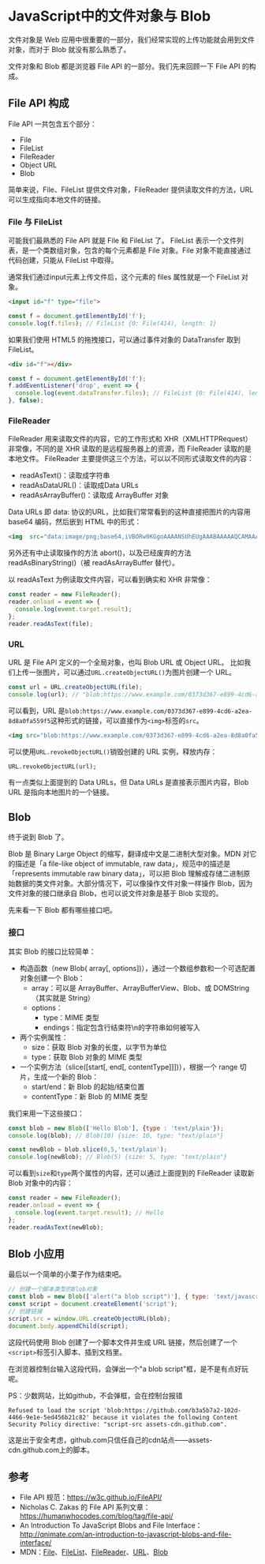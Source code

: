 # JavaScript中的文件对象与 Blob

文件对象是 Web 应用中很重要的一部分，我们经常实现的上传功能就会用到文件对象，而对于 Blob 就没有那么熟悉了。

文件对象和 Blob 都是浏览器 File API 的一部分。我们先来回顾一下 File API 的构成。

##  File API 构成
File API 一共包含五个部分：
- File
- FileList
- FileReader
- Object URL
- Blob

简单来说，File、FileList 提供文件对象，FileReader 提供读取文件的方法，URL 可以生成指向本地文件的链接。

### File 与 FileList
可能我们最熟悉的 File API 就是 File 和 FileList 了。
FileList 表示一个文件列表，是一个类数组对象，包含的每个元素都是 File 对象。File 对象不能直接通过代码创建，只能从 FileList 中取得。

通常我们通过input元素上传文件后，这个元素的 files 属性就是一个 FileList 对象。
```html
<input id="f" type="file">
```
```js
const f = document.getElementById('f');
console.log(f.files); // FileList {0: File(414), length: 1}
```

如果我们使用 HTML5 的拖拽接口，可以通过事件对象的 DataTransfer 取到 FileList。
```html
<div id="f"></div>
```
```js
const f = document.getElementById('f');
f.addEventListener('drop', event => {
  console.log(event.dataTransfer.files); // FileList {0: File(414), length: 1}
}, false);
```

### FileReader
FileReader 用来读取文件的内容，它的工作形式和 XHR（XMLHTTPRequest）非常像，不同的是 XHR 读取的是远程服务器上的资源，而 FileReader 读取的是本地文件。
FileReader 主要提供这三个方法，可以以不同形式读取文件的内容：
- readAsText()：读取成字符串
- readAsDataURL()：读取成Data URLs
- readAsArrayBuffer()：读取成 ArrayBuffer 对象

Data URLs 即 data: 协议的URL，比如我们常常看到的这种直接把图片的内容用 base64 编码，然后嵌到 HTML 中的形式：
```html
<img  src="data:image/png;base64,iVBORw0KGgoAAAANSUhEUgAAABAAAAAQCAMAAAAoLQ9TAAAABGdBTUEAALGPC/xhBQAAAAFzUkdCAK7OHOkAAAAwUExURUdwTL+/v7+/v8DAwL+/v7+/v7+/v7+/v7q6usLCwr+/v7+/v8HBwcPDw8DAwL+/v8zqaoIAAAAQdFJOUwD0Z8uCPVRQFh7ttBEViXTv1nCIAAAAaUlEQVQY022PUQ7AIAhDwapDdNv9bzumksVFPgx9lopEu5IIZkRxnRkhpQDNrsNoAncirl9y2hkxVDGOaA2mod5meS85EV1lGBNPkHFoc9BHKh89FR7auh6hot+zKrvFjOi6OtH5+9xSD/eZAePNKLIVAAAAAElFTkSuQmCC">
```

另外还有中止读取操作的方法 abort()，以及已经废弃的方法 readAsBinaryString()（被 readAsArrayBuffer 替代）。

以 readAsText 为例读取文件内容，可以看到确实和 XHR 非常像：
```js
const reader = new FileReader();
reader.onload = event => {
  console.log(event.target.result);
};
reader.readAsText(file);
```

### URL
URL 是 File API 定义的一个全局对象，也叫 Blob URL 或 Object URL。
比如我们上传一张图片，可以通过`URL.createObjectURL()`为图片创建一个 URL。
```js
const url = URL.createObjectURL(file);
console.log(url); // "blob:https://www.example.com/0373d367-e899-4cd6-a2ea-8d8a0fa559f5"
```
可以看到，URL 是`blob:https://www.example.com/0373d367-e899-4cd6-a2ea-8d8a0fa559f5`这种形式的链接，可以直接作为`<img>`标签的`src`。
```html
<img src="blob:https://www.example.com/0373d367-e899-4cd6-a2ea-8d8a0fa559f5">
```

可以使用`URL.revokeObjectURL()`销毁创建的 URL 实例，释放内存：
```
URL.revokeObjectURL(url);
```
有一点类似上面提到的 Data URLs，但 Data URLs 是直接表示图片内容，Blob URL 是指向本地图片的一个链接。

## Blob
终于说到 Blob 了。

Blob 是 Binary Large Object 的缩写，翻译成中文是二进制大型对象。MDN 对它的描述是「a file-like object of immutable, raw data」，规范中的描述是「represents immutable raw binary data」，可以把 Blob 理解成存储二进制原始数据的类文件对象。大部分情况下，可以像操作文件对象一样操作 Blob，因为文件对象的接口继承自 Blob，也可以说文件对象是基于 Blob 实现的。

先来看一下 Blob 都有哪些接口吧。

### 接口
其实 Blob 的接口比较简单：
- 构造函数（new Blob( array[, options])），通过一个数组参数和一个可选配置对象创建一个 Blob：
    - array：可以是 ArrayBuffer、ArrayBufferView、Blob、或 DOMString（其实就是 String）
    - options：
        - type：MIME 类型
        - endings：指定包含行结束符\n的字符串如何被写入
- 两个实例属性：
    - size：获取 Blob 对象的长度，以字节为单位
    - type：获取 Blob 对象的 MIME 类型
- 一个实例方法（slice([start[, end[, contentType]]])），根据一个 range 切片，生成一个新的 Blob：
    - start/end：新 Blob 的起始/结束位置
    - contentType：新 Blob 的 MIME 类型

我们来用一下这些接口：
```js
const blob = new Blob(['Hello Blob'], {type : 'text/plain'});
console.log(blob); // Blob(10) {size: 10, type: "text/plain"}

const newBlob = blob.slice(0,5,'text/plain');
console.log(newBlob); // Blob(5) {size: 5, type: "text/plain"}
```
可以看到`size`和`type`两个属性的内容，还可以通过上面提到的 FileReader 读取新 Blob 对象中的内容：
```js
const reader = new FileReader();
reader.onload = event => {
  console.log(event.target.result); // Hello
};
reader.readAsText(newBlob);
```

## Blob 小应用
最后以一个简单的小栗子作为结束吧。
```js
// 创建一个脚本类型的Blob对象
const blob = new Blob(['alert("a blob script")'], { type: 'text/javascript' });
const script = document.createElement('script');
// 创建链接
script.src = window.URL.createObjectURL(blob);
document.body.appendChild(script);
```
这段代码使用 Blob 创建了一个脚本文件并生成 URL 链接，然后创建了一个`<script>`标签引入脚本、插到文档里。

在浏览器控制台输入这段代码，会弹出一个"a blob script"框，是不是有点好玩呢。

PS：少数网站，比如github，不会弹框，会在控制台报错
```
Refused to load the script 'blob:https://github.com/b3a5b7a2-102d-4466-9e1e-5ed456b21c82' because it violates the following Content Security Policy directive: "script-src assets-cdn.github.com".
```
这是出于安全考虑，github.com只信任自己的cdn站点——assets-cdn.github.com上的脚本。

## 参考
- File API 规范：https://w3c.github.io/FileAPI/
- Nicholas C. Zakas 的 File API 系列文章：https://humanwhocodes.com/blog/tag/file-api/
- An Introduction To JavaScript Blobs and File Interface：http://qnimate.com/an-introduction-to-javascript-blobs-and-file-interface/
- MDN：[File](https://developer.mozilla.org/en-US/docs/Web/API/File)、[FileList](https://developer.mozilla.org/en-US/docs/Web/API/FileList)、[FileReader](https://developer.mozilla.org/en-US/docs/Web/API/FileReader)、[URL](https://developer.mozilla.org/en-US/docs/Web/API/URL)、[Blob](https://developer.mozilla.org/en-US/docs/Web/API/Blob)

